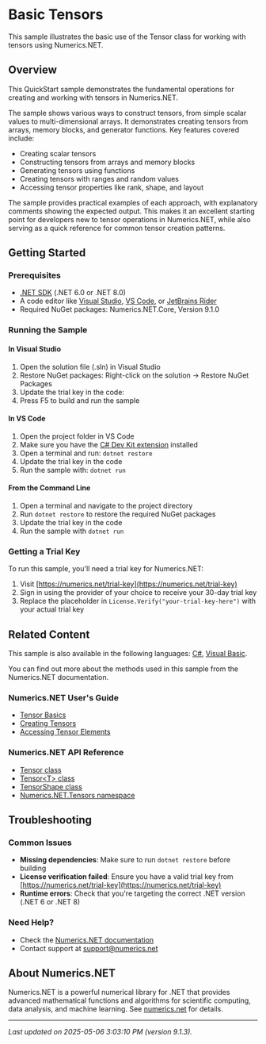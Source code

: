 # Basic Tensors

This sample illustrates the basic use of the Tensor class for working with tensors using Numerics.NET.

## Overview

This QuickStart sample demonstrates the fundamental operations for creating and working with tensors in Numerics.NET.

The sample shows various ways to construct tensors, from simple scalar values to multi-dimensional arrays.
It demonstrates creating tensors from arrays, memory blocks, and generator functions. Key features covered
include:

- Creating scalar tensors
- Constructing tensors from arrays and memory blocks
- Generating tensors using functions
- Creating tensors with ranges and random values
- Accessing tensor properties like rank, shape, and layout

The sample provides practical examples of each approach, with explanatory comments showing the expected
output. This makes it an excellent starting point for developers new to tensor operations in
Numerics.NET, while also serving as a quick reference for common tensor creation patterns.


## Getting Started

### Prerequisites

- [.NET SDK](https://dotnet.microsoft.com/download) (.NET 6.0 or .NET 8.0)
- A code editor like [Visual Studio](https://visualstudio.microsoft.com/), [VS Code](https://code.visualstudio.com/), or [JetBrains Rider](https://www.jetbrains.com/rider/)
- Required NuGet packages: Numerics.NET.Core, Version 9.1.0

### Running the Sample

#### In Visual Studio
1. Open the solution file (.sln) in Visual Studio
2. Restore NuGet packages: Right-click on the solution → Restore NuGet Packages
3. Update the trial key in the code:
4. Press F5 to build and run the sample

#### In VS Code

1. Open the project folder in VS Code
2. Make sure you have the [C# Dev Kit extension](https://marketplace.visualstudio.com/items?itemName=ms-dotnettools.csdevkit) installed
3. Open a terminal and run: `dotnet restore`
4. Update the trial key in the code 
5. Run the sample with: `dotnet run`

#### From the Command Line

1. Open a terminal and navigate to the project directory
2. Run `dotnet restore` to restore the required NuGet packages
3. Update the trial key in the code
4. Run the sample with `dotnet run`

### Getting a Trial Key

To run this sample, you'll need a trial key for Numerics.NET:

1. Visit [https://numerics.net/trial-key](https://numerics.net/trial-key)
2. Sign in using the provider of your choice to receive your 30-day trial key
3. Replace the placeholder in `License.Verify("your-trial-key-here")` with your actual trial key

## Related Content

This sample is also available in the following languages: 
[C#](https://github.com/NumericsDotNet/quickstart-csharp/tree/net8.0/linear-algebra/tensors/basic-tensors), [Visual Basic](https://github.com/NumericsDotNet/quickstart-visualbasic/tree/net8.0/linear-algebra/tensors/basic-tensors).

You can find out more about the methods used in this sample from the Numerics.NET documentation.

### Numerics.NET User's Guide

- [Tensor Basics](https://numerics.net/documentation/latest/vector-and-matrix/tensors/tensor-basics)
- [Creating Tensors](https://numerics.net/documentation/latest/vector-and-matrix/tensors/creating-tensors)
- [Accessing Tensor Elements](https://numerics.net/documentation/latest/vector-and-matrix/tensors/accessing-tensor-elements)

### Numerics.NET API Reference

- [Tensor class](https://numerics.net/documentation/latest/reference/numerics.net.tensors.tensor)
- [Tensor&lt;T&gt; class](https://numerics.net/documentation/latest/reference/numerics.net.tensors.tensor-1)
- [TensorShape class](https://numerics.net/documentation/latest/reference/numerics.net.tensors.tensorshape)
- [Numerics.NET.Tensors namespace](https://numerics.net/documentation/latest/reference/numerics.net.tensors)


## Troubleshooting

### Common Issues

- **Missing dependencies**: Make sure to run `dotnet restore` before building
- **License verification failed**: Ensure you have a valid trial key from [https://numerics.net/trial-key](https://numerics.net/trial-key)
- **Runtime errors**: Check that you're targeting the correct .NET version (.NET 6 or .NET 8)

### Need Help?

- Check the [Numerics.NET documentation](https://numerics.net/documentation/)
- Contact support at [support@numerics.net](mailto:support@numerics.net?subject=BasicTensors%20QuickStart%20Sample%20%28F%23%29)

## About Numerics.NET

Numerics.NET is a powerful numerical library for .NET that provides advanced mathematical 
functions and algorithms for scientific computing, data analysis, and machine learning.
See [numerics.net](https://numerics.net) for details.

---

_Last updated on 2025-05-06 3:03:10 PM (version 9.1.3)._
